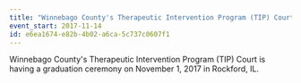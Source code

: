 ```yaml
---
title: "Winnebago County's Therapeutic Intervention Program (TIP) Court"
event_start: 2017-11-14
id: e6ea1674-e82b-4b02-a6ca-5c737c0607f1
---
```

Winnebago County's Therapeutic Intervention Program (TIP) Court is having a graduation ceremony on November 1, 2017 in Rockford, IL.